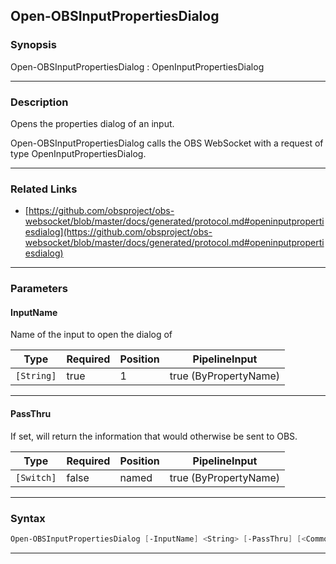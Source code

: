 Open-OBSInputPropertiesDialog
-----------------------------
### Synopsis
Open-OBSInputPropertiesDialog : OpenInputPropertiesDialog

---
### Description

Opens the properties dialog of an input.


Open-OBSInputPropertiesDialog calls the OBS WebSocket with a request of type OpenInputPropertiesDialog.

---
### Related Links
* [https://github.com/obsproject/obs-websocket/blob/master/docs/generated/protocol.md#openinputpropertiesdialog](https://github.com/obsproject/obs-websocket/blob/master/docs/generated/protocol.md#openinputpropertiesdialog)



---
### Parameters
#### **InputName**

Name of the input to open the dialog of






|Type      |Required|Position|PipelineInput        |
|----------|--------|--------|---------------------|
|`[String]`|true    |1       |true (ByPropertyName)|



---
#### **PassThru**

If set, will return the information that would otherwise be sent to OBS.






|Type      |Required|Position|PipelineInput        |
|----------|--------|--------|---------------------|
|`[Switch]`|false   |named   |true (ByPropertyName)|



---
### Syntax
```PowerShell
Open-OBSInputPropertiesDialog [-InputName] <String> [-PassThru] [<CommonParameters>]
```
---

